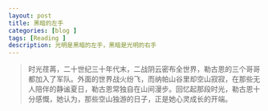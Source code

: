 ```yaml
---
layout: post
title: 黑暗的左手
categories: [blog ]
tags: [Reading ]
description: 光明是黑暗的左手，黑暗是光明的右手
---
```



> 时光荏苒，二十世纪三十年代末，二战阴云密布全世界，勒古恩的三个哥哥都加入了军队。外面的世界战火纷飞，而纳帕山谷里却空山寂寂，在那些无人陪伴的静谧夏日，勒古恩常独自在山间漫步。回忆起那段时光，勒古恩十分感慨，她认为，那些空山独游的日子，正是她心灵成长的开端。





